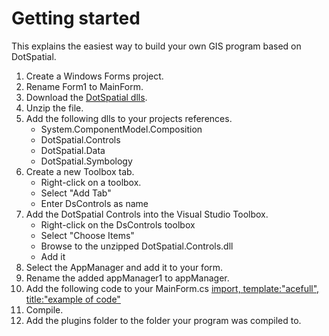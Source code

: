 # Getting started

This explains the easiest way to build your own GIS program based on DotSpatial.

1. Create a Windows Forms project.
2. Rename Form1 to MainForm.
2. Download the [DotSpatial dlls](https://ci.appveyor.com/api/projects/mogikanin/dotspatial/artifacts/Source/bin/Release.zip?branch=master).
3. Unzip the file.
4. Add the following dlls to your projects references.
   * System.ComponentModel.Composition
   * DotSpatial.Controls
   * DotSpatial.Data
   * DotSpatial.Symbology
5. Create a new Toolbox tab.
   * Right-click on a toolbox.
   * Select "Add Tab"
   * Enter DsControls as name
6. Add the DotSpatial Controls into the Visual Studio Toolbox.
   * Right-click on the DsControls toolbox
   * Select "Choose Items"
   * Browse to the unzipped DotSpatial.Controls.dll
   * Add it
7. Select the AppManager and add it to your form.
8. Rename the added appManager1 to appManager.
9. Add the following code to your MainForm.cs
[import, template:"acefull", title:"example of code"](../Source/DemoMap/MainForm.cs)
10. Compile.
11. Add the plugins folder to the folder your program was compiled to.




